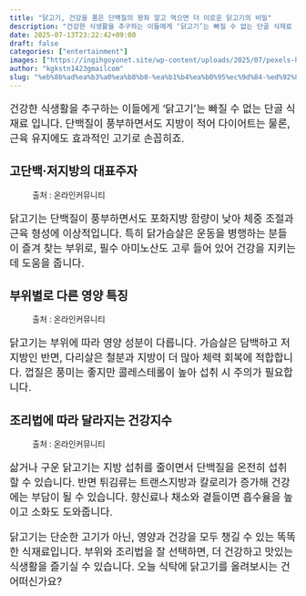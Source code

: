 ```yaml
---
title: "닭고기, 건강을 품은 단백질의 왕좌 알고 먹으면 더 이로운 닭고기의 비밀"
description: "건강한 식생활을 추구하는 이들에게 ‘닭고기’는 빠질 수 없는 단골 식재료 입니다. 단백질이 풍부하면서도 지방이 적어 다이어트는 물론, 근육 유지에도 효과적인 고기로 손꼽히죠."
date: 2025-07-13T23:22:42+09:00
draft: false
categories: ["entertainment"]
images: ["https://ingihgoyonet.site/wp-content/uploads/2025/07/pexels-harry-dona-2338407-4-1024x683.jpg", "https://ingihgoyonet.site/wp-content/uploads/2025/07/pexels-pixabay-60616-1024x683.jpg", "https://ingihgoyonet.site/wp-content/uploads/2025/07/pexels-owpictures-106343-2-1024x575.jpg"]
author: "kgkstn1423gmailcom"
slug: "%eb%8b%ad%ea%b3%a0%ea%b8%b0-%ea%b1%b4%ea%b0%95%ec%9d%84-%ed%92%88%ec%9d%80-%eb%8b%a8%eb%b0%b1%ec%a7%88%ec%9d%98-%ec%99%95%ec%a2%8c-%ec%95%8c%ea%b3%a0-%eb%a8%b9%ec%9c%bc%eb%a9%b4-%eb%8d%94-%ec%9d%b4"
---
```


<p style="font-size:18px">건강한 식생활을 추구하는 이들에게 ‘닭고기’는 빠질 수 없는 단골 식재료 입니다. 단백질이 풍부하면서도 지방이 적어 다이어트는 물론, 근육 유지에도 효과적인 고기로 손꼽히죠.</p> <h2 >고단백·저지방의 대표주자</h2> <figure ><img src="https://ingihgoyonet.site/wp-content/uploads/2025/07/pexels-harry-dona-2338407-4-1024x683.jpg" alt="" style="aspect-ratio:16/9;object-fit:cover"/><figcaption >출처 : 온라인커뮤니티</figcaption></figure> <p style="font-size:18px">닭고기는 단백질이 풍부하면서도 포화지방 함량이 낮아 체중 조절과 근육 형성에 이상적입니다. 특히 닭가슴살은 운동을 병행하는 분들이 즐겨 찾는 부위로, 필수 아미노산도 고루 들어 있어 건강을 지키는 데 도움을 줍니다.</p> <h2 >부위별로 다른 영양 특징</h2> <figure ><img src="https://ingihgoyonet.site/wp-content/uploads/2025/07/pexels-pixabay-60616-1024x683.jpg" alt="" style="aspect-ratio:16/9;object-fit:cover"/><figcaption >출처 : 온라인커뮤니티</figcaption></figure> <p style="font-size:18px">닭고기는 부위에 따라 영양 성분이 다릅니다. 가슴살은 담백하고 저지방인 반면, 다리살은 철분과 지방이 더 많아 체력 회복에 적합합니다. 껍질은 풍미는 좋지만 콜레스테롤이 높아 섭취 시 주의가 필요합니다.</p> <h2 >조리법에 따라 달라지는 건강지수</h2> <figure ><img src="https://ingihgoyonet.site/wp-content/uploads/2025/07/pexels-owpictures-106343-2-1024x575.jpg" alt="" style="aspect-ratio:16/9;object-fit:cover"/><figcaption >출처 : 온라인커뮤니티</figcaption></figure> <p style="font-size:18px">삶거나 구운 닭고기는 지방 섭취를 줄이면서 단백질을 온전히 섭취할 수 있습니다. 반면 튀김류는 트랜스지방과 칼로리가 증가해 건강에는 부담이 될 수 있습니다. 향신료나 채소와 곁들이면 흡수율을 높이고 소화도 도와줍니다.</p> <p style="font-size:18px">닭고기는 단순한 고기가 아닌, 영양과 건강을 모두 챙길 수 있는 똑똑한 식재료입니다. 부위와 조리법을 잘 선택하면, 더 건강하고 맛있는 식생활을 즐기실 수 있습니다. 오늘 식탁에 닭고기를 올려보시는 건 어떠신가요?</p>
